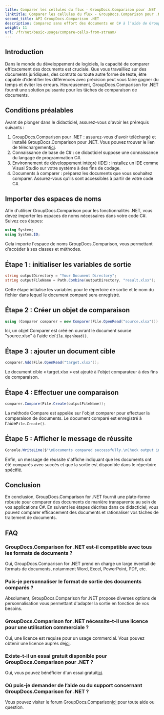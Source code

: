 ```yaml
---
title: Comparer les cellules du flux - GroupDocs.Comparison pour .NET
linktitle: Comparer les cellules du flux - GroupDocs.Comparison pour .NET
second_title: API GroupDocs.Comparison .NET
description: Comparez sans effort des documents en C# à l’aide de GroupDocs.Comparison for .NET. Rationalisez facilement vos tâches de traitement de documents.
weight: 11
url: /fr/net/basic-usage/compare-cells-from-stream/
---
```

## Introduction
Dans le monde du développement de logiciels, la capacité de comparer efficacement des documents est cruciale. Que vous travailliez sur des documents juridiques, des contrats ou toute autre forme de texte, être capable d'identifier les différences avec précision peut vous faire gagner du temps et éviter les erreurs. Heureusement, GroupDocs.Comparison for .NET fournit une solution puissante pour les tâches de comparaison de documents.
## Conditions préalables
Avant de plonger dans le didacticiel, assurez-vous d'avoir les prérequis suivants :
1.  GroupDocs.Comparison pour .NET : assurez-vous d'avoir téléchargé et installé GroupDocs.Comparison pour .NET. Vous pouvez trouver le lien de téléchargement[ici](https://releases.groupdocs.com/comparison/net/).
2. Connaissance de base de C# : ce didacticiel suppose une connaissance du langage de programmation C#.
3. Environnement de développement intégré (IDE) : installez un IDE comme Visual Studio sur votre système à des fins de codage.
4. Documents à comparer : préparez les documents que vous souhaitez comparer. Assurez-vous qu’ils sont accessibles à partir de votre code C#.

## Importer des espaces de noms
Afin d'utiliser GroupDocs.Comparison pour les fonctionnalités .NET, vous devez importer les espaces de noms nécessaires dans votre code C#. Suivez ces étapes:

```csharp
using System;
using System.IO;
```
Cela importe l'espace de noms GroupDocs.Comparison, vous permettant d'accéder à ses classes et méthodes.

## Étape 1 : initialiser les variables de sortie
```csharp
string outputDirectory = "Your Document Directory";
string outputFileName = Path.Combine(outputDirectory, "result.xlsx");
```
Cette étape initialise les variables pour le répertoire de sortie et le nom du fichier dans lequel le document comparé sera enregistré.
## Étape 2 : Créer un objet de comparaison
```csharp
using (Comparer comparer = new Comparer(File.OpenRead("source.xlsx")))
```
 Ici, un objet Comparer est créé en ouvrant le document source "source.xlsx" à l'aide de`File.OpenRead()`.
## Étape 3 : ajouter un document cible
```csharp
comparer.Add(File.OpenRead("target.xlsx"));
```
Le document cible « target.xlsx » est ajouté à l'objet comparateur à des fins de comparaison.
## Étape 4 : Effectuer une comparaison
```csharp
comparer.Compare(File.Create(outputFileName));
```
 La méthode Compare est appelée sur l'objet comparer pour effectuer la comparaison de documents. Le document comparé est enregistré à l'aide`File.Create()`.
## Étape 5 : Afficher le message de réussite
```csharp
Console.WriteLine($"\nDocuments compared successfully.\nCheck output in {outputDirectory}.");
```
Enfin, un message de réussite s'affiche indiquant que les documents ont été comparés avec succès et que la sortie est disponible dans le répertoire spécifié.

## Conclusion
En conclusion, GroupDocs.Comparison for .NET fournit une plate-forme robuste pour comparer des documents de manière transparente au sein de vos applications C#. En suivant les étapes décrites dans ce didacticiel, vous pouvez comparer efficacement des documents et rationaliser vos tâches de traitement de documents.
## FAQ
### GroupDocs.Comparison for .NET est-il compatible avec tous les formats de documents ?
Oui, GroupDocs.Comparison for .NET prend en charge un large éventail de formats de documents, notamment Word, Excel, PowerPoint, PDF, etc.
### Puis-je personnaliser le format de sortie des documents comparés ?
Absolument, GroupDocs.Comparison for .NET propose diverses options de personnalisation vous permettant d'adapter la sortie en fonction de vos besoins.
### GroupDocs.Comparison for .NET nécessite-t-il une licence pour une utilisation commerciale ?
 Oui, une licence est requise pour un usage commercial. Vous pouvez obtenir une licence auprès de[ici](https://purchase.groupdocs.com/buy).
### Existe-t-il un essai gratuit disponible pour GroupDocs.Comparison pour .NET ?
 Oui, vous pouvez bénéficier d'un essai gratuit[ici](https://releases.groupdocs.com/).
### Où puis-je demander de l’aide ou du support concernant GroupDocs.Comparison for .NET ?
 Vous pouvez visiter le forum GroupDocs.Comparison[ici](https://forum.groupdocs.com/c/comparison/12) pour toute aide ou question.
